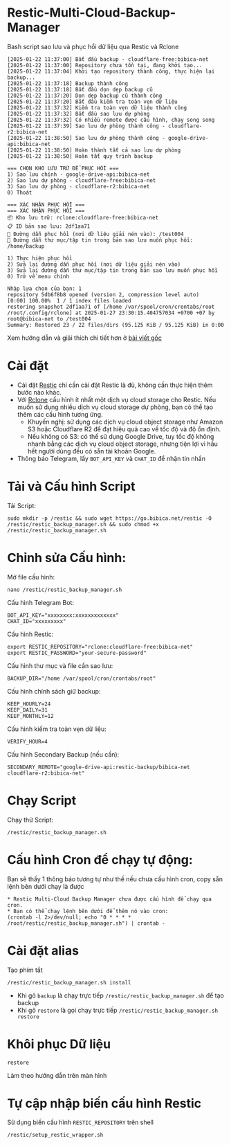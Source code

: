 # Restic-Multi-Cloud-Backup-Manager
Bash script sao lưu và phục hồi dữ liệu qua Restic và Rclone
```backup
[2025-01-22 11:37:00] Bắt đầu backup - cloudflare-free:bibica-net
[2025-01-22 11:37:00] Repository chưa tồn tại, đang khởi tạo...
[2025-01-22 11:37:04] Khởi tạo repository thành công, thực hiện lại backup...
[2025-01-22 11:37:18] Backup thành công
[2025-01-22 11:37:18] Bắt đầu dọn dẹp backup cũ
[2025-01-22 11:37:20] Dọn dẹp backup cũ thành công
[2025-01-22 11:37:20] Bắt đầu kiểm tra toàn vẹn dữ liệu
[2025-01-22 11:37:32] Kiểm tra toàn vẹn dữ liệu thành công
[2025-01-22 11:37:32] Bắt đầu sao lưu dự phòng
[2025-01-22 11:37:32] Có nhiều remote được cấu hình, chạy song song
[2025-01-22 11:37:39] Sao lưu dự phòng thành công - cloudflare-r2:bibica-net
[2025-01-22 11:38:50] Sao lưu dự phòng thành công - google-drive-api:bibica-net
[2025-01-22 11:38:50] Hoàn thành tất cả sao lưu dự phòng
[2025-01-22 11:38:50] Hoàn tất quy trình backup
```
```restore
=== CHỌN KHO LƯU TRỮ ĐỂ PHỤC HỒI ===
1) Sao lưu chính - google-drive-api:bibica-net
2) Sao lưu dự phòng - cloudflare-free:bibica-net
3) Sao lưu dự phòng - cloudflare-r2:bibica-net
0) Thoát
```
```
=== XÁC NHẬN PHỤC HỒI ===
=== XÁC NHẬN PHỤC HỒI ===
📦 Kho lưu trữ: rclone:cloudflare-free:bibica-net
📋 ID bản sao lưu: 2df1aa71
📂 Đường dẫn phục hồi (nơi dữ liệu giải nén vào): /test004
📂 Đường dẫn thư mục/tập tin trong bản sao lưu muốn phục hồi: /home/backup

1) Thực hiện phục hồi
2) Sửa lại đường dẫn phục hồi (nơi dữ liệu giải nén vào)
3) Sửa lại đường dẫn thư mục/tập tin trong bản sao lưu muốn phục hồi
0) Trở về menu chính

Nhập lựa chọn của bạn: 1
repository 5db6f8b8 opened (version 2, compression level auto)
[0:00] 100.00%  1 / 1 index files loaded
restoring snapshot 2df1aa71 of [/home /var/spool/cron/crontabs/root /root/.config/rclone] at 2025-01-27 23:30:15.404757034 +0700 +07 by root@bibica-net to /test004
Summary: Restored 23 / 22 files/dirs (95.125 KiB / 95.125 KiB) in 0:00
```
Xem hướng dẫn và giải thích chi tiết hơn ở [bài viết gốc](https://bibica.net/restic-multi-cloud-backup-manager-bash-script-sao-luu-qua-restic-va-rclone/)
# Cài đặt
- Cài đặt [Restic](https://restic.readthedocs.io/en/latest/020_installation.html) chỉ cần cài đặt Restic là đủ, không cần thực hiện thêm bước nào khác.
- Với [Rclone](https://rclone.org/install/) cấu hình ít nhất một dịch vụ cloud storage cho Restic. Nếu muốn sử dụng nhiều dịch vụ cloud storage dự phòng, bạn có thể tạo thêm các cấu hình tương ứng.
   -   Khuyến nghị: sử dụng các dịch vụ cloud object storage như Amazon S3 hoặc Cloudflare R2 để đạt hiệu quả cao về tốc độ và độ ổn định.
   -   Nếu không có S3: có thể sử dụng Google Drive, tuy tốc độ không nhanh bằng các dịch vụ cloud object storage, nhưng tiện lợi vì hầu hết người dùng đều có sẵn tài khoản Google.
- Thông báo Telegram, lấy `BOT_API_KEY` và `CHAT_ID` để nhận tin nhắn
# Tải và Cấu hình Script
Tải Script:
```
sudo mkdir -p /restic && sudo wget https://go.bibica.net/restic -O /restic/restic_backup_manager.sh && sudo chmod +x /restic/restic_backup_manager.sh
```
# Chỉnh sửa Cấu hình:
Mở file cấu hình:
```
nano /restic/restic_backup_manager.sh
```
Cấu hình Telegram Bot:
```
BOT_API_KEY="xxxxxxxx:xxxxxxxxxxxxx"
CHAT_ID="xxxxxxxxx"
```
Cấu hình Restic:
```
export RESTIC_REPOSITORY="rclone:cloudflare-free:bibica-net"
export RESTIC_PASSWORD="your-secure-password"
```
Cấu hình thư mục và file cần sao lưu:
```
BACKUP_DIR="/home /var/spool/cron/crontabs/root"
```
Cấu hình chính sách giữ backup:
```
KEEP_HOURLY=24
KEEP_DAILY=31
KEEP_MONTHLY=12
```
Cấu hình kiểm tra toàn vẹn dữ liệu:
```
VERIFY_HOUR=4
```
Cấu hình Secondary Backup (nếu cần):
```
SECONDARY_REMOTE="google-drive-api:restic-backup/bibica-net cloudflare-r2:bibica-net"
```
# Chạy Script
Chạy thử Script:
```
/restic/restic_backup_manager.sh
````
# Cấu hình Cron để chạy tự động:

Bạn sẽ thấy 1 thông báo tương tự như thế nếu chưa cấu hình cron, copy sẵn lệnh bên dưới chạy là được
```
* Restic Multi-Cloud Backup Manager chưa được cấu hình để chạy qua cron.
* Bạn có thể chạy lệnh bên dưới để thêm nó vào cron:
(crontab -l 2>/dev/null; echo "0 * * * * /root/restic/restic_backup_manager.sh") | crontab -
```
# Cài đặt alias
Tạo phím tắt
```
/restic/restic_backup_manager.sh install
```
- Khi gõ `backup` là chạy trực tiếp `/restic/restic_backup_manager.sh` để tạo backup
- Khi gõ `restore` là gọi chạy trực tiếp `/restic/restic_backup_manager.sh restore`
# Khôi phục Dữ liệu
```
restore
```
Làm theo hướng dẫn trên màn hình
# Tự cập nhập biến cấu hình Restic
Sử dụng biến cấu hình `RESTIC_REPOSITORY` trên shell
```
/restic/setup_restic_wrapper.sh
```
